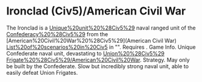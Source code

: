 # Ironclad (Civ5)/American Civil War

The Ironclad is a [Unique%20unit%20%28Civ5%29](unique) naval ranged unit of the [Confederacy%20%28Civ5%29](Confederacy) from the [American%20Civil%20War%20%28Civ5%29](American Civil War) [List%20of%20scenarios%20in%20Civ5](scenario) in "". Requires .
Game Info.
Unique Confederate naval unit, devastating to [Union%20%28Civ5%29](Union) [Frigate%20%28Civ5%29/American%20Civil%20War](Frigates).
Strategy.
May only be built by the Confederate. Slow but incredibly strong naval unit, able to easily defeat Union Frigates.